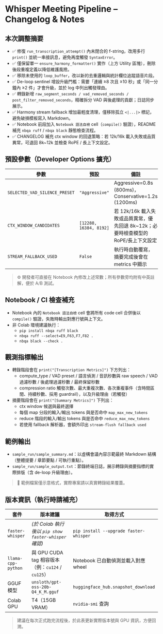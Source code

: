 # Whisper Meeting Pipeline – Changelog & Notes

## 本次調整摘要
- ✅ 修復 `run_transcription_attempt()` 內未閉合的 f-string，改用多行 `print()` 並統一串接訊息，避免再度觸發 `SyntaxError`。
- ✅ 僅保留單一 `ensure_harmony_formatter()` 實作（上方 Utility 區塊），刪除後段重複定義以降低維護風險。
- ✅ 移除未使用的 `loop_buffer`，改以新的去重邏輯與統計欄位追蹤語音片段。
- ✅ De-loop sentinel 增設升級門檻：需要「連續 ≥8 次且 ≥10 秒」或「同一分鐘內 ≥2 件」才會升級，並於 log 中列出觸發理由。
- ✅ 轉錄新增 `raw_segment_seconds / vad_removed_seconds / post_filter_removed_seconds`，精確拆分 VAD 與後處理的貢獻；日誌同步展示。
- ✅ Harmony stream fallback 增加最輕度清理，僅移除孤立 `<|...|>` 標記，避免破損模板寫入 Markdown。
- ✅ Notebook 前段加入 `Notebook 語法自檢` cell（`compile()` 驗證），README 補充 `nbqa ruff` / `nbqa black` 靜態檢查流程。
- ✅ CHANGELOG 補充 ctx window 的回退策略：若 12k/16k 載入失敗或品質異常，可退回 8k~12k 並檢查 RoPE / 長上下文設定。

## 預設參數（Developer Options 擴充）
| 參數 | 預設 | 備註 |
| --- | --- | --- |
| `SELECTED_VAD_SILENCE_PRESET` | `"Aggressive"` | Aggressive=0.8s (800ms)，Conservative=1.2s (1200ms) |
| `CTX_WINDOW_CANDIDATES` | `[12288, 16384, 8192]` | 若 12k/16k 載入失敗或品質異常，優先回退 8k~12k；必要時檢查模型的 RoPE/長上下文設定 |
| `STREAM_FALLBACK_USED` | `False` | 執行時自動覆寫，摘要完成後會在 metrics 中顯示 |

> ⚙️ 開發者可直接在 Notebook 內修改上述常數；所有參數旁均附有中英註解，便於 A/B 測試。

## Notebook / CI 檢查補充
- Notebook 內的 `Notebook 語法自檢` cell 會將所有 code cell 合併後以 `compile()` 驗證，失敗時輸出對應行號與上下文。
- 非 Colab 環境建議執行：
  - `pip install nbqa ruff black`
  - `nbqa ruff --select=E9,F63,F7,F82 .`
  - `nbqa black --check .`

## 觀測指標輸出
- 轉錄階段會在 `print("[Transcription Metrics]")` 下方列出：
  - compute_type / VAD preset / 語言偵測 / 音訊秒數與 raw speech / VAD 過濾秒數 / 後處理過濾秒數 / 最終保留秒數
  - compression ratio 觸發次數、最大重複次數、各次重複事件（含時間區間、持續秒數、採用 guardrail），以及升級理由（若觸發）
- 摘要階段會在 `print("[Summary Metrics]")` 下列出：
  - ctx window 候選與最終選擇
  - 每個 map 分段的輸入/輸出 tokens 與是否命中 `map_max_new_tokens`
  - reduce 階段的輸入/輸出 tokens 與是否命中 `reduce_max_new_tokens`
  - 若使用 fallback 解析器，會額外印出 `stream-flush fallback used`

## 範例輸出
- `sample_run/sample_summary.md`：以虛構會議內容示範最終 Markdown 結構（整體提要 / 章節要點 / 可執行重點）。
- `sample_run/sample_output.txt`：節錄終端日誌，展示轉錄與摘要指標的實際排版（含 de-loop 升級理由）。

> 📌 範例檔案僅示意格式，實際專案請以真實轉錄結果覆蓋。

## 版本資訊（執行時請補充）
| 套件 | 版本建議 | 取得方式 |
| --- | --- | --- |
| `faster-whisper` | *(於 Colab 執行後以 `pip show faster-whisper` 確認)* | `pip install --upgrade faster-whisper` |
| `llama-cpp-python` | 與 GPU CUDA tag 相容版本（例：`cu124` / `cu125`） | Notebook 已自動偵測並載入對應 wheel |
| GGUF 模型 | `unsloth/gpt-oss-20b-Q4_K_M.gguf` | `huggingface_hub.snapshot_download` |
| Colab GPU | T4（15GB VRAM） | `nvidia-smi` 查詢 |

> 建議在每次正式跑完流程後，於此表更新實際版本號與 GPU 資訊，方便回溯。
